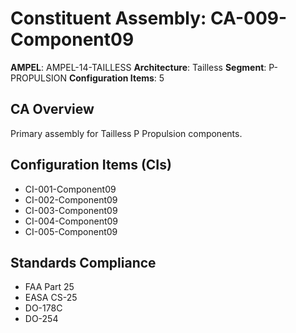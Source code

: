 # Constituent Assembly: CA-009-Component09

**AMPEL**: AMPEL-14-TAILLESS
**Architecture**: Tailless
**Segment**: P-PROPULSION
**Configuration Items**: 5

## CA Overview
Primary assembly for Tailless P Propulsion components.

## Configuration Items (CIs)
- CI-001-Component09
- CI-002-Component09
- CI-003-Component09
- CI-004-Component09
- CI-005-Component09

## Standards Compliance
- FAA Part 25
- EASA CS-25
- DO-178C
- DO-254
